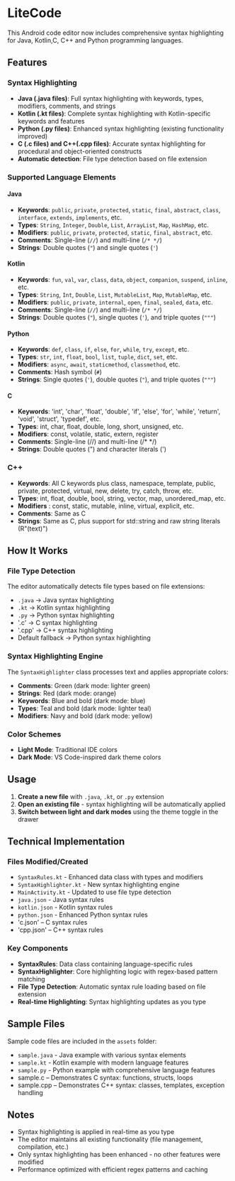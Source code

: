 # LiteCode

This Android code editor now includes comprehensive syntax highlighting for Java, Kotlin,C, C++ and Python programming languages.

## Features

### Syntax Highlighting
- **Java (.java files)**: Full syntax highlighting with keywords, types, modifiers, comments, and strings
- **Kotlin (.kt files)**: Complete syntax highlighting with Kotlin-specific keywords and features
- **Python (.py files)**: Enhanced syntax highlighting (existing functionality improved)
- **C (.c files) and C++(.cpp files)**: Accurate syntax highlighting for procedural and object-oriented constructs 
- **Automatic detection**: File type detection based on file extension

### Supported Language Elements

#### Java
- **Keywords**: `public`, `private`, `protected`, `static`, `final`, `abstract`, `class`, `interface`, `extends`, `implements`, etc.
- **Types**: `String`, `Integer`, `Double`, `List`, `ArrayList`, `Map`, `HashMap`, etc.
- **Modifiers**: `public`, `private`, `protected`, `static`, `final`, `abstract`, etc.
- **Comments**: Single-line (`//`) and multi-line (`/* */`)
- **Strings**: Double quotes (`"`) and single quotes (`'`)

#### Kotlin
- **Keywords**: `fun`, `val`, `var`, `class`, `data`, `object`, `companion`, `suspend`, `inline`, etc.
- **Types**: `String`, `Int`, `Double`, `List`, `MutableList`, `Map`, `MutableMap`, etc.
- **Modifiers**: `public`, `private`, `internal`, `open`, `final`, `sealed`, `data`, etc.
- **Comments**: Single-line (`//`) and multi-line (`/* */`)
- **Strings**: Double quotes (`"`), single quotes (`'`), and triple quotes (`"""`)

#### Python
- **Keywords**: `def`, `class`, `if`, `else`, `for`, `while`, `try`, `except`, etc.
- **Types**: `str`, `int`, `float`, `bool`, `list`, `tuple`, `dict`, `set`, etc.
- **Modifiers**: `async`, `await`, `staticmethod`, `classmethod`, etc.
- **Comments**: Hash symbol (`#`)
- **Strings**: Single quotes (`'`), double quotes (`"`), and triple quotes (`"""`)

#### C
- **Keywords**: 'int', 'char', 'float', 'double', 'if', 'else', 'for', 'while', 'return', 'void', 'struct', 'typedef', etc.
- **Types**: int, char, float, double, long, short, unsigned, etc.
- **Modifiers**: const, volatile, static, extern, register
- **Comments**: Single-line (//) and multi-line (/* */)
- **Strings**: Double quotes (") and character literals (')

### C++
- **Keywords**: All C keywords plus class, namespace, template, public, private, protected, virtual, new, delete, try, catch, throw, etc.
- **Types**: int, float, double, bool, string, vector, map, unordered_map, etc.
- **Modifiers** : const, static, mutable, inline, virtual, explicit, etc.
- **Comments**: Same as C
- **Strings**: Same as C, plus support for std::string and raw string literals (R"(text)")

## How It Works

### File Type Detection
The editor automatically detects file types based on file extensions:
- `.java` → Java syntax highlighting
- `.kt` → Kotlin syntax highlighting  
- `.py` → Python syntax highlighting
-  '.c' → C syntax highlighting
-  '.cpp' → C++ syntax highlighting
- Default fallback → Python syntax highlighting

### Syntax Highlighting Engine
The `SyntaxHighlighter` class processes text and applies appropriate colors:
- **Comments**: Green (dark mode: lighter green)
- **Strings**: Red (dark mode: orange)
- **Keywords**: Blue and bold (dark mode: blue)
- **Types**: Teal and bold (dark mode: lighter teal)
- **Modifiers**: Navy and bold (dark mode: yellow)

### Color Schemes
- **Light Mode**: Traditional IDE colors
- **Dark Mode**: VS Code-inspired dark theme colors

## Usage

1. **Create a new file** with `.java`, `.kt`, or `.py` extension
2. **Open an existing file** - syntax highlighting will be automatically applied
3. **Switch between light and dark modes** using the theme toggle in the drawer

## Technical Implementation

### Files Modified/Created
- `SyntaxRules.kt` - Enhanced data class with types and modifiers
- `SyntaxHighlighter.kt` - New syntax highlighting engine
- `MainActivity.kt` - Updated to use file type detection
- `java.json` - Java syntax rules
- `kotlin.json` - Kotlin syntax rules
- `python.json` - Enhanced Python syntax rules
- 'c.json' – C syntax rules
- 'cpp.json' – C++ syntax rules

### Key Components
- **SyntaxRules**: Data class containing language-specific rules
- **SyntaxHighlighter**: Core highlighting logic with regex-based pattern matching
- **File Type Detection**: Automatic syntax rule loading based on file extension
- **Real-time Highlighting**: Syntax highlighting updates as you type

## Sample Files
Sample code files are included in the `assets` folder:
- `sample.java` - Java example with various syntax elements
- `sample.kt` - Kotlin example with modern language features
- `sample.py` - Python example with comprehensive language features
- sample.c – Demonstrates C syntax: functions, structs, loops
- sample.cpp – Demonstrates C++ syntax: classes, templates, exception handling

## Notes
- Syntax highlighting is applied in real-time as you type
- The editor maintains all existing functionality (file management, compilation, etc.)
- Only syntax highlighting has been enhanced - no other features were modified
- Performance optimized with efficient regex patterns and caching

